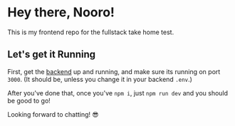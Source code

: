 # Hey there, Nooro! 

This is my frontend repo for the fullstack take home test. 

## Let's get it Running 

First, get the [backend](https://github.com/arcoleburn/nooro-backend) up and running, and make sure its running on port `3000`. (It should be, unless you change it in your backend `.env`.)

After you've done that, once you've `npm i`, just `npm run dev` and you should be good to go! 

Looking forward to chatting! :sunglasses: